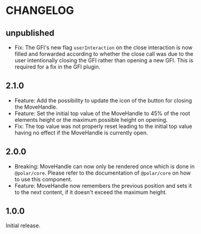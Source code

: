 # CHANGELOG

## unpublished

- Fix: The GFI's new flag `userInteraction` on the close interaction is now filled and forwarded according to whether the close call was due to the user intentionally closing the GFI rather than opening a new GFI. This is required for a fix in the GFI plugin.

## 2.1.0

- Feature: Add the possibility to update the icon of the button for closing the MoveHandle.
- Feature: Set the initial top value of the MoveHandle to 45% of the root elements height or the maximum possible height on opening.
- Fix: The top value was not properly reset leading to the initial top value having no effect if the MoveHandle is currently open.

## 2.0.0

- Breaking: MoveHandle can now only be rendered once which is done in `@polar/core`. Please refer to the documentation of `@polar/core` on how to use this component.
- Feature: MoveHandle now remembers the previous position and sets it to the next content, if it doesn't exceed the maximum height.

## 1.0.0

Initial release.

